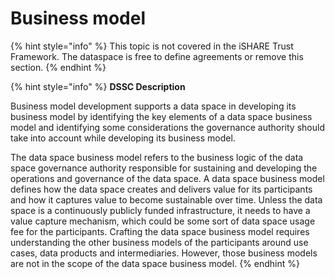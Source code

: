 # Business model

{% hint style="info" %}
This topic is not covered in the iSHARE Trust Framework. The dataspace is free to define agreements or remove this section.
{% endhint %}

{% hint style="info" %}
**DSSC Description**

Business model development supports a data space in developing its business model by identifying the key elements of a data space business model and identifying some considerations the governance authority should take into account while developing its business model.

The data space business model refers to the business logic of the data space governance authority responsible for sustaining and developing the operations and governance of the data space. A data space business model defines how the data space creates and delivers value for its participants and how it captures value to become sustainable over time. Unless the data space is a continuously publicly funded infrastructure, it needs to have a value capture mechanism, which could be some sort of data space usage fee for the participants. Crafting the data space business model requires understanding the other business models of the participants around use cases, data products and intermediaries. However, those business models are not in the scope of the data space business model.
{% endhint %}
